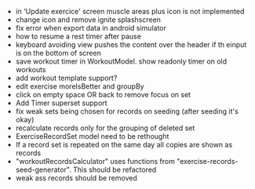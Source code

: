 - in 'Update exercice' screen muscle areas plus icon is not implemented
- change icon and remove ignite splashscreen
- fix error when export data in android simulator
- how to resume a rest timer after pause
- keyboard avoiding view pushes the content over the header if th einput is on the bottom of screen
- save workout timer in WorkoutModel. show readonly timer on old workouts
- add workout template support?
- edit exercise moreIsBetter and groupBy
- click on empty space OR back to remove focus on set
- Add Timer superset support
- fix weak sets being chosen for records on seeding (after seeding it's okay)
- recalculate records only for the grouping of deleted set
- ExerciseRecordSet model need to be rethought
- If a record set is repeated on the same day all copies are shown as records
- "workoutRecordsCalculator" uses functions from "exercise-records-seed-generator". This should be refactored
- weak ass records should be removed